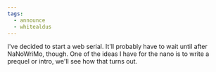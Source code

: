 ```yaml
---
tags:
  - announce
  - whitealdus
---
```

I've decided to start a web serial. It'll probably have to wait until after NaNoWriMo, though. One of the ideas I have for the nano is to write a prequel or intro, we'll see how that turns out.
